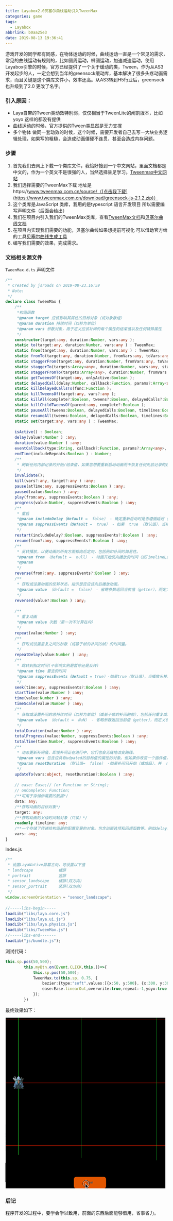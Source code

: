 ```yaml
---
title: Layabox2.0贝塞尔曲线运动引入TweenMax
categories: game
tags:
  - Layabox
abbrlink: b0aa25e3
date: 2019-08-13 19:36:41
---
```


游戏开发的同学都有同感，在物体运动的时候，曲线运动一直是一个常见的需求，常见的曲线运动有规则的，比如圆周运动，椭圆运动，加速减速运动，使用Layabox引擎的时候，官方已经提供了一个关于缓动的类，Tween，作为从AS3开发起步的人，一定会想到当年的greensock缓动库，基本解决了很多头疼动画需求，而且关键是这个类库文件小，效率还高。从AS3转到H5行业后，greensock 也升级到了2.0 更改了名字。

<!-- more -->

### 引入原因：

- Laya自带的Tween类动效特别弱，仅仅相当于TweenLite的阉割版本，比如 yoyo 这样的都没有提供
- 曲线运动的时候，官方提供的Tween类显然是无力支撑
- 多个物体 做同一套动效的时候，这个时候，需要开发者自己去写一大块业务逻辑处理，如果写的粗糙，会造成动画僵硬不连贯，甚至会造成内存问题。

###  步骤

1. 首先我们去网上下载一个类库文件，我恰好搜到一个中文网站，里面文档都是中文的，作为一个英文不是很强的人，当然选择驻足学习。[Tweenmax中文网站](https://www.tweenmax.com.cn/)
2. 我们选择需要的TweenMax下载 地址是https://www.tweenmax.com.cn/source/（[点击我下载](https://www.tweenmax.com.cn/download/greensock-js-2.1.2.zip)）
3. 这个类库是JavaScript 类库，我用的是typescript 语言开发项目 所以需要编写声明文件（后面会给出）
4. 我们在项目内引入我们的TweenMax类库，查看[TweenMax文档](https://www.tweenmax.com.cn/api/tweenmax/)和[贝塞尔曲线文档](https://www.tweenmax.com.cn/BezierPlugin/)
5. 在项目内实现我们需要的功能，贝塞尔曲线如果想提前可视化 可以借助官方给的工具[贝塞尔曲线生成工具](https://www.tweenmax.com.cn/tool/bezier/)
6. 编写我们需要的效果，完成需求。

### 文档相关源文件

`TweenMax.d.ts` 声明文件

```typescript
/**
 * Created by jsroads on 2019-08-23.16:59
 * Note:
 */
declare class TweenMax {
    /**
     *构造函数
     *@param target 应该影响其属性的目标对象（或对象数组）
     *@param duration 持续时间（以秒为单位）
     *@param vars 参数对象，用于定义应该补间的每个属性的结束值以及任何特殊属性
     */
    constructor(target:any, duration:Number, vars:any );
    static to(target:any, duration:Number, vars:any ) : TweenMax;
    static from(target:any, duration:Number, vars:any ) : TweenMax;
    static fromTo(target:any, duration:Number, fromVars:any, toVars:any ) : TweenMax;
    static staggerFrom(target:any, duration:Number, fromVars:any, toVars:any ) : TweenMax;
    static staggerTo(targets:Array<any>, duration:Number, vars:any, stagger?:Number, onCompleteAll?:Function, onCompleteAllParams?:Array<any>, onCompleteAllScope?:any ) : Array<any>;
    static staggerFromTo(targets:Array<any>, duration:Number, fromVars:any, toVars:any, stagger?:Number, onCompleteAll?:Function, onCompleteAllParams?:Array<any>, onCompleteAllScope?:any ) : Array<any>
    static getTweensOf(target:any, onlyActive:Boolean );
    static delayedCall(delay:Number, callback:Function, params?:Array<any>, scope?:any, useFrames?:Boolean ) : TweenMax;
    static killDelayedCallsTo(func:Function );
    static killTweensOf(target:any, vars?:any );
    static killAll(complete?:Boolean, tweens?:Boolean, delayedCalls?:Boolean, timelines?:Boolean );
    static killChildTweensOf(parent:any, complete?:Boolean );
    static pauseAll(tweens:Boolean, delayedCalls:Boolean, timelines:Boolean );
    static resumeAll(tweens:Boolean, delayedCalls:Boolean, timelines:Boolean );
    static set(target:any, vars:any ) : TweenMax;

    isActive() : Boolean;
    delay(value?:Number ) :any;
    duration(value:Number ) :any;
    eventCallback(type:String, callback?:Function, params?:Array<any>, scope?:any ) :any;
    endTime(includeRepeats:Boolean ) : Number;
    /**
     * 刷新任何内部记录的开始/结束值，如果您想要重新启动动画而不恢复任何先前记录的起始值，这将非常有用。
     */
    invalidate();
    kill(vars?:any, target?:any ) :any;
    pause(atTime:any, suppressEvents:Boolean ) :any;
    paused(value:Boolean ) :any;
    play(from:any, suppressEvents:Boolean ) :any;
    progress(value:Number, suppressEvents:Boolean ) :any;
    /**
     * 重启
     *@param includeDelay（default =  false） - 确定重新启动时是否遵循延迟（如果有）
     *@param suppressEvents（default =  true） - 如果  true （默认值），当播放头移动到time 参数中定义的新位置时，不会触发任何事件或回调。
     */
    restart(includeDelay?:Boolean, suppressEvents?:Boolean ) :any;
    resume(from?:any, suppressEvents?:Boolean ) :any;
    /**
     * 反转播放，以便动画的所有方面都向后定向，包括例如补间的简易性。
     *@param from （default =  null） - 动画开始反向播放的时间（或TimelineLite / TimelineMax实例的标签）（如果没有定义，它将从播放头当前所在的任何地方开始播放）。要从动画的最后开始，请使用  0。负数相对于动画结束，因此-1将从结尾开始为1秒
     *@param
     */
    reverse(from?:any, suppressEvents?:Boolean ) :any;
    /**
     * 获取或设置动画的反转状态，指示是否应该向后播放动画。
     *@param value （default =  false） - 省略参数返回当前值（getter），而定义参数则设置值（setter）并返回实例本身以便于链接
     */
    reversed(value?:Boolean ) :any;

    /**
     * 重复动画
     *@param value 次数（第一次不计算在内）
     */
    repeat(value:Number ) :any;
    /**
     * 获取或设置重复之间的秒数（或基于帧的补间的帧）的时间量。
     */
    repeatDelay(value:Number ) :any;
    /**
     * 跳转到指定时间(不影响实例是暂停还是反转)
     *@param time 要去的时间
     *@param suppressEvents（default = true）-如果true（默认值），当播放头移动到time 参数中定义的新位置时，不会触发任何事件或回调。
     */
    seek(time:any, suppressEvents?:Boolean ) :any;
    startTime(value:Number ) :any;
    time(value:Number ) :any;
    timeScale(value:Number ) :any;
    /**
     * 获取或设置补间的总持续时间（以秒为单位）（或基于帧的补间的帧），包括任何重复或repeatDelay。
     *@param value （default =  NaN） - 省略参数返回当前值（getter），而定义参数则设置值（setter）并返回实例本身以便于链接。负值将从 动画的END开始解释
     */
    totalDuration(value:Number ) :any;
    totalProgress(value:Number, suppressEvents:Boolean ) :any;
    totalTime(time:Number, suppressEvents:Boolean ) :any;
    /**
     * 动态更新补间值，即使补间正在进行中，它们也会无缝地改变路线。
     *@param vars 包含应具有udpated的目标值的属性的对象。但如果你改变一个插件值，则需要完全定义它,例如，要将目标值更新x为300并将目标值更新y为500，请传递:{x:300, y:500}
     *@param resetDuration （默认值=  false） -如果补间已开始（或成品），并  resetDuration 是  true，补间将重新启动。如果  resetDuration 是  false，则补间的时间将被接受（不重启），并且将调整每个补间属性的起始值，使其看起来无缝地重定向到新的目标值
     */
    updateTo(vars:object, resetDuration?:Boolean ) :any;

    // ease: Ease;// (or Function or String);
    // onComplete: Function;
    /**可用于存储你需要的数据*/
    data: any;
    /**获取动画的目标对象*/
    target: any;
    /**获取动画的父级时间轴对象（只读）*/
    readonly timeline: any;
    /**一个存储了传递给构造器的配置变量的对象。包含动画选项和回调函数等。例如delay、paused、onComplete*/
    vars: any;
}
```

Index.js

```javascript
/**
 * 设置LayaNative屏幕方向，可设置以下值
 * landscape           横屏
 * portrait            竖屏
 * sensor_landscape    横屏(双方向)
 * sensor_portrait     竖屏(双方向)
 */
window.screenOrientation = "sensor_landscape";

//-----libs-begin-----
loadLib("libs/laya.core.js")
loadLib("libs/laya.ui.js")
loadLib("libs/laya.physics.js")
loadLib("libs/TweenMax.js")
//-----libs-end-------
loadLib("js/bundle.js");

```

测试代码：

```typescript
this.sp.pos(50,500);
        this.myBtn.on(Event.CLICK,this,()=>{
            this.sp.pos(50,500);
            TweenMax.to(this.sp, 0.75, {
                bezier:{type:"soft",values:[{x:50, y:500}, {x:300, y:300}, {x:600, y:500}], autoRotate:true},
                ease:Ease.linearOut,overwrite:true,repeat:-1,yoyo:true
            });
        })
```

最终效果如下：

![record](Layabox2-0贝塞尔曲线运动引入TweenMax/record-6635568.gif)

### 后记

程序开发的过程中，要学会学以致用，前面的东西后面能够借用，省事省力。